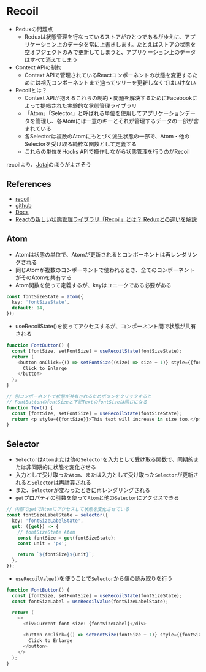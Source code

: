 # Recoil

- Reduxの問題点
  - Reduxは状態管理を行なっているストアがひとつであるがゆえに、アプリケーション上のデータを常に上書きします。たとえばストアの状態を空オブジェクトのみで更新してしまうと、アプリケーション上のデータはすべて消えてしまう
- Context APIの制約
  - Context APIで管理されているReactコンポーネントの状態を変更するためには祖先コンポーネントまで辿ってツリーを更新しなくてはいけない
- Recoilとは？
  - Context APIが抱えるこれらの制約・問題を解決するためにFacebookによって提唱された実験的な状態管理ライブラリ
  - 「Atom」「Selector」と呼ばれる単位を使用してアプリケーションデータを管理し、各Atomには一意のキーとそれが管理するデータの一部が含まれている
  - 各Selectorは複数のAtomにもとづく派生状態の一部で、Atom・他のSelectorを受け取る純粋な関数として定義する
  - これらの単位をHooks APIで操作しながら状態管理を行うのがRecoil

recoilより、[Jotai](./jotai.md)のほうがよさそう

## References

- [recoil](https://recoiljs.org/)
- [github](https://github.com/facebookexperimental/Recoil)
- [Docs](https://recoiljs.org/docs/introduction/installation)
- [Reactの新しい状態管理ライブラリ「Recoil」とは？ Reduxとの違いを解説](https://ics.media/entry/210224/)

## Atom

- Atomは状態の単位で、Atomが更新されるとコンポーネントは再レンダリングされる
- 同じAtomが複数のコンポーネントで使われるとき、全てのコンポーネントがそのAtomを共有する
- Atom関数を使って定義するが、keyはユニークである必要がある

```ts
const fontSizeState = atom({
  key: 'fontSizeState',
  default: 14,
});
```

- useRecoilState()を使ってアクセスするが、コンポーネント間で状態が共有される

```ts
function FontButton() {
  const [fontSize, setFontSize] = useRecoilState(fontSizeState);
  return (
    <button onClick={() => setFontSize((size) => size + 1)} style={{fontSize}}>
      Click to Enlarge
    </button>
  );
}

// 別コンポーネントで状態が共有されるためボタンをクリックすると
// FontButtonのfontSizeと下記TextのfontSizeは同じになる
function Text() {
  const [fontSize, setFontSize] = useRecoilState(fontSizeState);
  return <p style={{fontSize}}>This text will increase in size too.</p>;
}
```

## Selector

- `Selector`は`Atom`または他の`Selector`を入力として受け取る関数で、同期的または非同期的に状態を変化させる
- 入力として受け取った`Atom`、または入力として受け取った`Selector`が更新されると`Selector`は再計算される
- また、`Selector`が変わったときに再レンダリングされる
- `get`プロパティの引数を使って`Atom`と他の`Selector`にアクセスできる

```ts
// 内部でgetでAtomにアクセスして状態を変化させている
const fontSizeLabelState = selector({
  key: 'fontSizeLabelState',
  get: ({get}) => {
    // fontSizeState Atom
    const fontSize = get(fontSizeState);
    const unit = 'px';

    return `${fontSize}${unit}`;
  },
});
```

- `useRecoilValue()`を使うことで`Selector`から値の読み取りを行う

```ts
function FontButton() {
  const [fontSize, setFontSize] = useRecoilState(fontSizeState);
  const fontSizeLabel = useRecoilValue(fontSizeLabelState);

  return (
    <>
      <div>Current font size: {fontSizeLabel}</div>

      <button onClick={() => setFontSize(fontSize + 1)} style={{fontSize}}>
        Click to Enlarge
      </button>
    </>
  );
}
```
